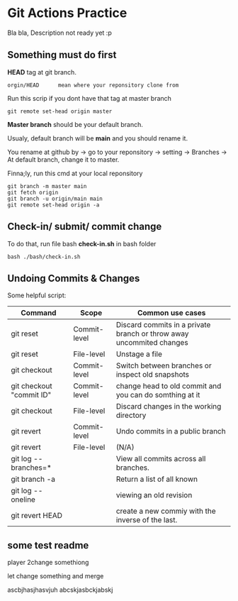 # Git Actions Practice

Bla bla, Description not ready yet :p

## Something must do first

**HEAD** tag at git branch.

```tag
orgin/HEAD      mean where your reponsitory clone from
```

Run this scrip if you dont have that tag at master branch

```script
git remote set-head origin master
```

**Master branch** should be your default branch.

Usualy, default branch will be **main** and you should rename it.

You rename at github by -> go to your reponsitory -> setting -> Branches -> At default branch, change it to master.

Finna;ly, run this cmd at your local reponsitory

```script
git branch -m master main
git fetch origin
git branch -u origin/main main
git remote set-head origin -a
```

## Check-in/ submit/ commit change

To do that, run file bash **check-in.sh** in bash folder

```script
bash ./bash/check-in.sh
```

## Undoing Commits & Changes

Some helpful script:

| Command | Scope | Common use cases |
| --- | --- | --- |
| git reset | Commit-level | Discard commits in a private branch or throw away uncommited changes |
| git reset | File-level | Unstage a file |
| git checkout | Commit-level | Switch between branches or inspect old snapshots |
| git checkout "commit ID" |   Commit-level  | change head to old commit and you can do somthing at it |
| git checkout | File-level | Discard changes in the working directory |
| git revert | Commit-level | Undo commits in a public branch |
| git revert | File-level | (N/A) |
| git log --branches=* | | View all commits across all branches. |
| git branch -a | | Return a list of all known |
| git log --oneline | | viewing an old revision |
| git revert HEAD | | create a new commiy with the inverse of the last. |

## some test readme

player 2change somethiong

let change something and merge

ascbjhasjhasvjuh
abcskjasbckjabskj
